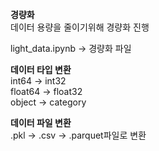 **경량화**  
데이터 용량을 줄이기위해 경량화 진행

light_data.ipynb -> 경량화 파일

**데이터 타입 변환**  
int64 -> int32  
float64 -> float32  
object -> category  

**데이터 파일 변환**  
.pkl -> .csv -> .parquet파일로 변환
